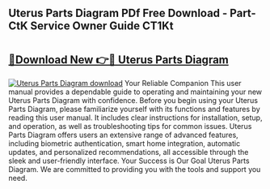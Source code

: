 ## Uterus Parts Diagram PDf Free Download - Part-CtK Service Owner Guide CT1Kt

# <h2><a href="http://dfrdzt.blite.top/?on=Uterus+Parts+Diagram">🔗Download New 👉🔴 Uterus Parts Diagram</a></h2>

[![Uterus Parts Diagram download](https://i.imgur.com/lujVjoI.png)](http://dfrdzt.blite.top/?on=Uterus+Parts+Diagram)
Your Reliable Companion This user manual provides a dependable guide to operating and maintaining your new Uterus Parts Diagram with confidence. Before you begin using your Uterus Parts Diagram, please familiarize yourself with its functions and features by reading this user manual. It includes clear instructions for installation, setup, and operation, as well as troubleshooting tips for common issues. Uterus Parts Diagram offers users an extensive range of advanced features, including biometric authentication, smart home integration, automatic updates, and personalized recommendations, all accessible through the sleek and user-friendly interface. Your Success is Our Goal Uterus Parts Diagram. We are committed to providing you with the tools and support you need.
